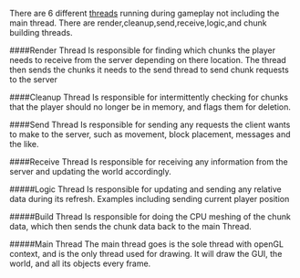 There are 6 different [threads](../src/MainEngine/include/threads.h) running during gameplay not including the main thread. There are render,cleanup,send,receive,logic,and chunk building threads.

####Render Thread
Is responsible for finding which chunks the player needs to receive from the server depending on there location. The thread then sends the chunks it needs to the send thread to send chunk requests to the server

####Cleanup Thread
Is responsible for intermittently checking for chunks that the player should no longer be in memory, and flags them for deletion.

####Send Thread
Is responsible for sending any requests the client wants to make to the server, such as movement, block placement, messages and the like.

####Receive Thread
Is responsible for receiving any information from the server and updating the world accordingly.

#####Logic Thread
Is responsible for updating and sending any relative data during its refresh. Examples including sending current player position

#####Build Thread
Is responsible for doing the CPU meshing of the chunk data, which then sends the chunk data back to the main Thread.

#####Main Thread
The main thread goes is the sole thread with openGL context, and is the only thread used for drawing. It will draw the GUI, the world, and all its objects every frame.
